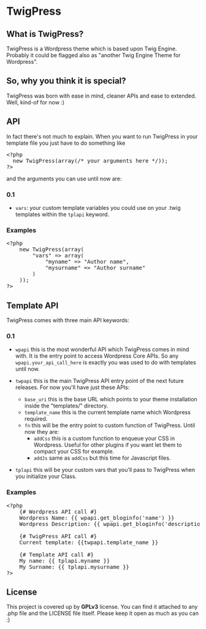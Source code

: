 # TwigPress #

## What is TwigPress? ##
TwigPress is a Wordpress theme which is based upon Twig Engine. Probably it could be flagged also as "another Twig Engine Theme for Wordpress".

## So, why you think it is special? ##
TwigPress was born with ease in mind, cleaner APIs and ease to extended. Well, kind-of for now :)

## API ##
In fact there's not much to explain. When you want to run TwigPress in your template file you just have to do something like

<pre>
&lt;?php
  new TwigPress(array(/* your arguments here */));
?&gt;
</pre>

and the arguments you can use until now are:

### 0.1 ###
* `vars`: your custom template variables you could use on your .twig templates within the `tplapi` keyword.

### Examples ###
<pre>
&lt;?php
    new TwigPress(array(
        "vars" =&gt; array(
            "myname" =&gt; "Author name",
            "mysurname" =&gt; "Author surname"
        )
    ));
?&gt;
</pre>

## Template API ##
TwigPress comes with three main API keywords:

### 0.1 ###
* `wpapi` this is the most wonderful API which TwigPress comes in mind with. It is the entry point to access Wordpress Core APIs. So any `wpapi.your_api_call_here` is exactly you was used to do with templates until now.

* `twpapi` this is the main TwigPress API entry point of the next future releases. For now you'll have just these APIs:
    * `base_uri` this is the base URL which points to your theme installation inside the "templates/" directory.
    * `template_name` this is the current template name which Wordpress required.
    * `fn` this will be the entry point to custom function of TwigPress. Until now they are:
        * `addCss` this is a custom function to enqueue your CSS in Wordpress. Useful for other plugins if you want let them to compact your CSS for example.
        * `addJs` same as `addCss` but this time for Javascript files.

* `tplapi` this will be your custom vars that you'll pass to TwigPress when you initialize your Class.

### Examples ###
<pre>
&lt;?php
    {# Wordpress API call #}
    Wordpress Name: {{ wpapi.get_bloginfo('name') }}
    Wordpress Description: {{ wpapi.get_bloginfo('description') }}

    {# TwigPress API call #}
    Current template: {{twpapi.template_name }}

    {# Template API call #}
    My name: {{ tplapi.myname }}
    My Surname: {{ tplapi.mysurname }}
?&gt;
</pre>

## License ##
This project is covered up by **GPLv3** license. You can find it attached to any .php file and the LICENSE file itself.
Please keep it open as much as you can :)
